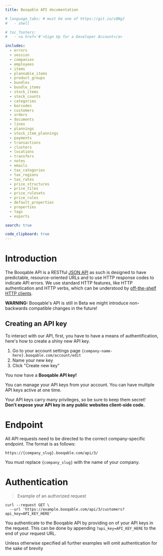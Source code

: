 ```yaml
---
title: Booqable API documentation

# language_tabs: # must be one of https://git.io/vQNgJ
#   - shell

# toc_footers:
#   - <a href='#'>Sign Up for a Developer Account</a>

includes:
  - errors
  - session
  - companies
  - employees
  - items
  - plannable_items
  - product_groups
  - bundles
  - bundle_items
  - stock_items
  - stock_counts
  - categories
  - barcodes
  - customers
  - orders
  - documents
  - lines
  - plannings
  - stock_item_plannings
  - payments
  - transactions
  - clusters
  - locations
  - transfers
  - notes
  - emails
  - tax_categories
  - tax_regions
  - tax_rates
  - price_structures
  - price_tiles
  - price_rulesets
  - price_rules
  - default_properties
  - properties
  - tags
  - exports

search: true

code_clipboard: true
---
```


# Introduction

The Booqable API is a RESTful [JSON API](https://jsonapi.org/) as such is designed to have predictable, resource-oriented URLs and to use HTTP response codes to indicate API errors. We use standard HTTP features, like HTTP authentication and HTTP verbs, which can be understood by [off-the-shelf HTTP clients](https://jsonapi.org/implementations/).

<aside class="warning">
  <b>WARNING:</b> Booqable's API is still in Beta we might introduce non-backwards compatible changes in the future!
</aside>

## Creating an API key
To interact with our API, first, you have to have a means of authentification, here's how to create a shiny new API key.

1. Go to your account settings page
`{company-name-here}.booqable.com/account/edit`
2. Name your new key
3. Click "Create new key"

<aside class="success">
  You now have a <b>Booqable API key!</b>
</aside>

You can manage your API keys from your account.
You can have multiple API keys active at one time.

<aside class="warning">
  Your API keys carry many privileges, so be sure to keep them secret! <br>
  <b>Don't expose your API key in any public websites client-side code.</b>
</aside>

# Endpoint

All API requests need to be directed to the correct company-specific endpoint.
The format is as follows:

`https://{company_slug}.booqable.com/api/3/`

<aside class="notice">
  You must replace <code>{company_slug}</code> with the name of your company.
</aside>

# Authentication

> Example of an authorized request

```shell
curl --request GET \
  --url 'https://example.booqable.com/api/3/customers?api_key=API_KEY_HERE'
```

You authenticate to the Booqable API by providing on of your API keys in the request.
This can be done by appending `?api_key=API_KEY_HERE` to the end of your request URL.

<aside class="notice">
  Unless otherwise specified all further examples will omit authentication for the sake of brevity
</aside>
